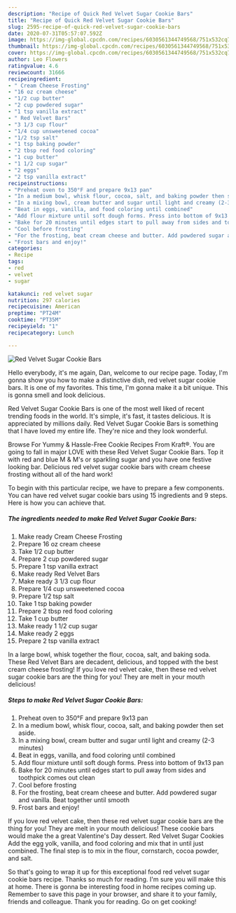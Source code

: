 ```yaml
---
description: "Recipe of Quick Red Velvet Sugar Cookie Bars"
title: "Recipe of Quick Red Velvet Sugar Cookie Bars"
slug: 2595-recipe-of-quick-red-velvet-sugar-cookie-bars
date: 2020-07-31T05:57:07.592Z
image: https://img-global.cpcdn.com/recipes/6030561344749568/751x532cq70/red-velvet-sugar-cookie-bars-recipe-main-photo.jpg
thumbnail: https://img-global.cpcdn.com/recipes/6030561344749568/751x532cq70/red-velvet-sugar-cookie-bars-recipe-main-photo.jpg
cover: https://img-global.cpcdn.com/recipes/6030561344749568/751x532cq70/red-velvet-sugar-cookie-bars-recipe-main-photo.jpg
author: Leo Flowers
ratingvalue: 4.6
reviewcount: 31666
recipeingredient:
- " Cream Cheese Frosting"
- "16 oz cream cheese"
- "1/2 cup butter"
- "2 cup powdered sugar"
- "1 tsp vanilla extract"
- " Red Velvet Bars"
- "3 1/3 cup flour"
- "1/4 cup unsweetened cocoa"
- "1/2 tsp salt"
- "1 tsp baking powder"
- "2 tbsp red food coloring"
- "1 cup butter"
- "1 1/2 cup sugar"
- "2 eggs"
- "2 tsp vanilla extract"
recipeinstructions:
- "Preheat oven to 350°F and prepare 9x13 pan"
- "In a medium bowl, whisk flour, cocoa, salt, and baking powder then set aside."
- "In a mixing bowl, cream butter and sugar until light and creamy (2-3 minutes)"
- "Beat in eggs, vanilla, and food coloring until combined"
- "Add flour mixture until soft dough forms. Press into bottom of 9x13 pan"
- "Bake for 20 minutes until edges start to pull away from sides and toothpick comes out clean"
- "Cool before frosting"
- "For the frosting, beat cream cheese and butter. Add powdered sugar and vanilla. Beat together until smooth"
- "Frost bars and enjoy!"
categories:
- Recipe
tags:
- red
- velvet
- sugar

katakunci: red velvet sugar 
nutrition: 297 calories
recipecuisine: American
preptime: "PT24M"
cooktime: "PT35M"
recipeyield: "1"
recipecategory: Lunch

---
```



![Red Velvet Sugar Cookie Bars](https://img-global.cpcdn.com/recipes/6030561344749568/751x532cq70/red-velvet-sugar-cookie-bars-recipe-main-photo.jpg)

Hello everybody, it's me again, Dan, welcome to our recipe page. Today, I'm gonna show you how to make a distinctive dish, red velvet sugar cookie bars. It is one of my favorites. This time, I'm gonna make it a bit unique. This is gonna smell and look delicious.

Red Velvet Sugar Cookie Bars is one of the most well liked of recent trending foods in the world. It's simple, it's fast, it tastes delicious. It is appreciated by millions daily. Red Velvet Sugar Cookie Bars is something that I have loved my entire life. They're nice and they look wonderful.

Browse For Yummy &amp; Hassle-Free Cookie Recipes From Kraft®. You are going to fall in major LOVE with these Red Velvet Sugar Cookie Bars. Top it with red and blue M &amp; M&#39;s or sparkling sugar and you have one festive looking bar. Delicious red velvet sugar cookie bars with cream cheese frosting without all of the hard work!


To begin with this particular recipe, we have to prepare a few components. You can have red velvet sugar cookie bars using 15 ingredients and 9 steps. Here is how you can achieve that.

<!--inarticleads1-->

##### The ingredients needed to make Red Velvet Sugar Cookie Bars:

1. Make ready  Cream Cheese Frosting
1. Prepare 16 oz cream cheese
1. Take 1/2 cup butter
1. Prepare 2 cup powdered sugar
1. Prepare 1 tsp vanilla extract
1. Make ready  Red Velvet Bars
1. Make ready 3 1/3 cup flour
1. Prepare 1/4 cup unsweetened cocoa
1. Prepare 1/2 tsp salt
1. Take 1 tsp baking powder
1. Prepare 2 tbsp red food coloring
1. Take 1 cup butter
1. Make ready 1 1/2 cup sugar
1. Make ready 2 eggs
1. Prepare 2 tsp vanilla extract


In a large bowl, whisk together the flour, cocoa, salt, and baking soda. These Red Velvet Bars are decadent, delicious, and topped with the best cream cheese frosting! If you love red velvet cake, then these red velvet sugar cookie bars are the thing for you! They are melt in your mouth delicious! 

<!--inarticleads2-->

##### Steps to make Red Velvet Sugar Cookie Bars:

1. Preheat oven to 350°F and prepare 9x13 pan
1. In a medium bowl, whisk flour, cocoa, salt, and baking powder then set aside.
1. In a mixing bowl, cream butter and sugar until light and creamy (2-3 minutes)
1. Beat in eggs, vanilla, and food coloring until combined
1. Add flour mixture until soft dough forms. Press into bottom of 9x13 pan
1. Bake for 20 minutes until edges start to pull away from sides and toothpick comes out clean
1. Cool before frosting
1. For the frosting, beat cream cheese and butter. Add powdered sugar and vanilla. Beat together until smooth
1. Frost bars and enjoy!


If you love red velvet cake, then these red velvet sugar cookie bars are the thing for you! They are melt in your mouth delicious! These cookie bars would make the a great Valentine&#39;s Day dessert. Red Velvet Sugar Cookies Add the egg yolk, vanilla, and food coloring and mix that in until just combined. The final step is to mix in the flour, cornstarch, cocoa powder, and salt. 

So that's going to wrap it up for this exceptional food red velvet sugar cookie bars recipe. Thanks so much for reading. I'm sure you will make this at home. There is gonna be interesting food in home recipes coming up. Remember to save this page in your browser, and share it to your family, friends and colleague. Thank you for reading. Go on get cooking!
